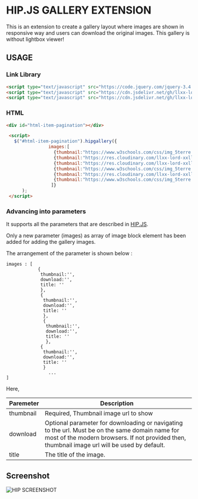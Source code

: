 # HIP.JS GALLERY EXTENSION
This is an extension to create a gallery layout where images are shown in responsive way and users can download the original images. This gallery is without lightbox viewer! 

## USAGE
### Link Library
```html
<script type="text/javascript" src="https://code.jquery.com/jquery-3.4.1.min.js"></script>
<script type="text/javascript" src="https://cdn.jsdelivr.net/gh/llxx-lord-xxll/html-item-pagination/lib/hip.js"></script>
<script type="text/javascript" src="https://cdn.jsdelivr.net/gh/llxx-lord-xxll/html-item-pagination/gallery/hip-gallery.js"></script>
```
### HTML
  ```html
<div id="html-item-pagination"></div>
```

```html
 <script>
   $("#html-item-pagination").hipgallery({
                images:[
                  {thumbnail:"https://www.w3schools.com/css/img_5terre.jpg",download:"http://localhost:63342/html-item-pagination/gallery/hip-gallery.js",title:"Title 1"},
                  {thumbnail:"https://res.cloudinary.com/llxx-lord-xxll/image/upload/v1574253844/hip/hip_h31zgf.png",download:"http://localhost:63342/html-item-pagination/gallery/hip-gallery.js",title:"Title 2"},
                  {thumbnail:"https://res.cloudinary.com/llxx-lord-xxll/image/upload/v1574253844/hip/hip_h31zgf.png",download:"http://localhost:63342/html-item-pagination/gallery/hip-gallery.js",title:"Title 3"},
                  {thumbnail:"https://www.w3schools.com/css/img_5terre.jpg",download:"http://localhost:63342/html-item-pagination/gallery/hip-gallery.js",title:"Title 4"},
                  {thumbnail:"https://res.cloudinary.com/llxx-lord-xxll/image/upload/v1574253844/hip/hip_h31zgf.png",download:"http://localhost:63342/html-item-pagination/gallery/hip-gallery.js",title:"Title 5"},
                  {thumbnail:"https://www.w3schools.com/css/img_5terre.jpg",download:"http://localhost:63342/html-item-pagination/gallery/hip-gallery.js",title:"Title 6"},
                 ]}
      );
 </script>
```
### Advancing into parameters
It supports all the parameters that are described in [HIP.JS](https://github.com/llxx-lord-xxll/html-item-pagination).

Only a new parameter (images) as array of image block element has been added for adding the gallery images. 

The arrangement of the parameter is shown below : 

```
images : [
            {
             thumbnail:'',
             download:'',
             title: ''
             },
             {
              thumbnail:'',
              download:'',
              title: ''
              },
              {
               thumbnail:'',
               download:'',
               title: ''
               },
             {
              thumbnail:'',
              download:'',
              title: ''
              }
                ...
]
```

Here,

Paremeter | Description
------------ | -------------
thumbnail | Required, Thumbnail image url to show
download | Optional parameter for downloading or navigating to the url. Must be on the same domain name for most of the modern browsers. If not provided then, thumbnail image url will be used by default.
title | The title of the image.

## Screenshot
![HIP SCREENSHOT](https://res.cloudinary.com/llxx-lord-xxll/image/upload/v1575366360/hip/hip-gallery_zxftly.png)
